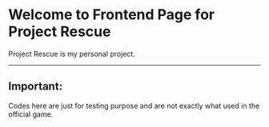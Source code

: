 # Welcome to Frontend Page for Project Rescue

Project Rescue is my personal project.

---

## Important:
Codes here are just for testing purpose and are not exactly what used in the official game.

